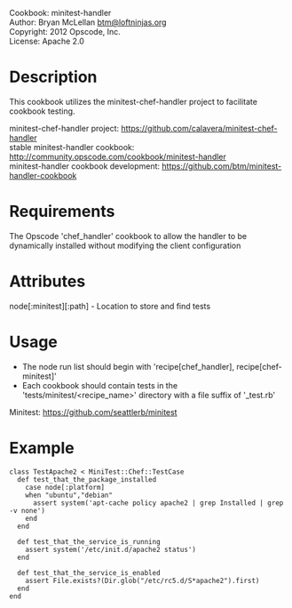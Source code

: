 Cookbook: minitest-handler  
Author: Bryan McLellan <btm@loftninjas.org>  
Copyright: 2012 Opscode, Inc.  
License: Apache 2.0  

Description
===========

This cookbook utilizes the minitest-chef-handler project to facilitate cookbook testing.

minitest-chef-handler project: https://github.com/calavera/minitest-chef-handler  
stable minitest-handler cookbook: http://community.opscode.com/cookbook/minitest-handler  
minitest-handler cookbook development: https://github.com/btm/minitest-handler-cookbook  

Requirements
============

The Opscode 'chef_handler' cookbook to allow the handler to be dynamically installed without modifying the client configuration

Attributes
==========

node[:minitest][:path] - Location to store and find tests

Usage
=====

* The node run list should begin with 'recipe[chef_handler], recipe[chef-minitest]'
* Each cookbook should contain tests in the 'tests/minitest/<recipe_name>' directory with a file suffix of '_test.rb'

Minitest: https://github.com/seattlerb/minitest

Example
=====

    class TestApache2 < MiniTest::Chef::TestCase
      def test_that_the_package_installed
        case node[:platform]
        when "ubuntu","debian"
          assert system('apt-cache policy apache2 | grep Installed | grep -v none')
        end
      end
    
      def test_that_the_service_is_running
        assert system('/etc/init.d/apache2 status')
      end
    
      def test_that_the_service_is_enabled
        assert File.exists?(Dir.glob("/etc/rc5.d/S*apache2").first)
      end
    end
